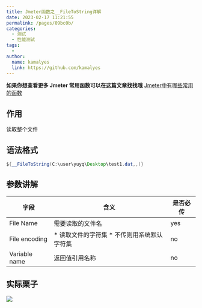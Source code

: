 ```yaml
---
title: Jmeter函数之__FileToString详解
date: 2023-02-17 11:21:55
permalink: /pages/09bc0b/
categories:
  - 测试
  - 性能测试
tags:
  - 
author: 
  name: kamalyes
  link: https://github.com/kamalyes
---
```

**如果你想查看更多 Jmeter 常用函数可以在这篇文章找找哦**
[Jmeter中有哪些常用的函数](./01.Jmeter中有哪些常用的函数.md)

作用
--

读取整个文件

语法格式
----

```java
${__FileToString(C:\user\yuyq\Desktop\test1.dat,,)}
```

参数讲解
----

| 字段 | 含义 | 是否必传 |
| --- | --- | --- |
| File Name |  需要读取的文件名 | yes |
| File encoding |  *   读取文件的字符集 *   不传则用系统默认字符集 | no |
| Variable name | 返回值引用名称 | no |

实际栗子
----

![](https://cdn.jsdelivr.net/gh/kamalyes/image-bed@master/col/jmeter/1896875-20200729113911570-1736120937.png)

